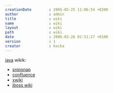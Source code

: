 ```yaml
---
creationDate        : 2005-05-25 11:06:54 +0200 
author              : admin 
title               : wiki 
name                : wiki 
layout              : wiki 
path                : wiki 
date                : 2006-03-26 01:51:27 +0100 
version             : 1 
creator             : kocka 
---
```

[java](java.html) wikik:

*   [snipsnap](SnipSnap.html)
*   [confluence](confluence.html)
*   [xwiki](xwiki.html)
*   [jboss wiki](Missing.html)
